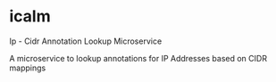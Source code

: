 # icalm
Ip - Cidr Annotation Lookup Microservice

A microservice to lookup annotations for IP Addresses based on CIDR mappings

